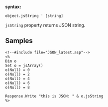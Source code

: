 **syntax:**
```
object.jsString ' [string]
```

`jsString` property returns JSON string.

## Samples ##
```
<!--#include file="JSON_latest.asp"-->
<%
Dim o
Set o = jsArray()
o(Null) = 0
o(Null) = 2
o(Null) = 4
o(Null) = 6
o(Null) = 8

Response.Write "this is JSON: " & o.jsString
%>
```
